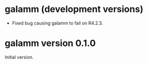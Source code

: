 # galamm (development versions)

- Fixed bug causing galamm to fail on R4.2.3.

# galamm version 0.1.0

Initial version.
